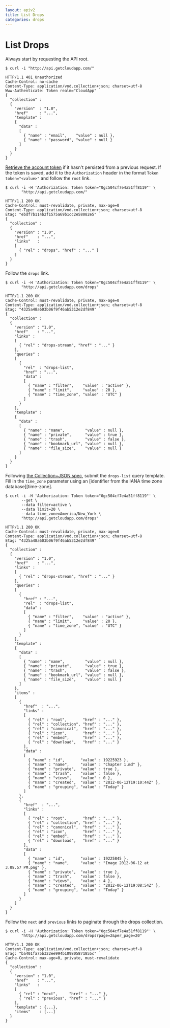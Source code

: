 ```yaml
---
layout: apiv2
title: List Drops
categories: drops
---
```


# List Drops

Always start by requesting the API root.

    $ curl -i "http://api.getcloudapp.com/"

    HTTP/1.1 401 Unauthorized
    Cache-Control: no-cache
    Content-Type: application/vnd.collection+json; charset=utf-8
    Www-Authenticate: Token realm="CloudApp"
    {
      "collection" :
      {
        "version"  : "1.0",
        "href"     : "...",
        "template" :
        {
          "data" :
          [
            { "name" : "email",    "value" : null },
            { "name" : "password", "value" : null }
          ]
        }
      }
    }

[Retrieve the account token](/token) if it hasn't persisted from a previous
request. If the token is saved, add it to the `Authorization` header in the
format `Token token="<value>"` and follow the `root` link.

    $ curl -i -H 'Authorization: Token token="0gc504cf7e4a51ff8119"' \
           "http://api.getcloudapp.com/"

    HTTP/1.1 200 OK
    Cache-Control: must-revalidate, private, max-age=0
    Content-Type: application/vnd.collection+json; charset=utf-8
    Etag: "ebdf7b114b2f1575a69b1cc2e58082e5"
    {
      "collection" :
      {
        "version" : "1.0",
        "href"    : "...",
        "links"   :
        [
          { "rel" : "drops", "href" : "..." }
        ]
      }
    }

Follow the `drops` link.

    $ curl -i -H 'Authorization: Token token="0gc504cf7e4a51ff8119"' \
           "http://api.getcloudapp.com/drops"

    HTTP/1.1 200 OK
    Cache-Control: must-revalidate, private, max-age=0
    Content-Type: application/vnd.collection+json; charset=utf-8
    Etag: "4325a48a603b06f9f46ab5312e2df849"
    {
      "collection" :
      {
        "version" : "1.0",
        "href"    : "...",
        "links" :
        [
          { "rel" : "drops-stream", "href" : "..." }
        ],
        "queries" :
        [
          {
            "rel"  : "drops-list",
            "href" : "...",
            "data" :
            [
              { "name" : "filter",    "value" : "active" },
              { "name" : "limit",     "value" : 20 },
              { "name" : "time_zone", "value" : "UTC" }
            ]
          }
        ],
        "template" :
        {
          "data" :
          [
            { "name" : "name",         "value" : null },
            { "name" : "private",      "value" : true },
            { "name" : "trash",        "value" : false },
            { "name" : "bookmark_url", "value" : null },
            { "name" : "file_size",    "value" : null }
          ]
        }
      }
    }

Following [the Collection+JSON spec][queries], submit the `drops-list` query
template. Fill in the `time_zone` parameter using an
[identifier from the IANA time zone database][time-zone].

[queries]:   http://amundsen.com/media-types/collection/format/#query-templates
[time-zime]: http://en.wikipedia.org/wiki/IANA_time_zone_database

    $ curl -i -H 'Authorization: Token token="0gc504cf7e4a51ff8119"' \
           --get \
           --data filter=active \
           --data limit=20 \
           --data time_zone=America/New_York \
           "http://api.getcloudapp.com/drops"

    HTTP/1.1 200 OK
    Cache-Control: must-revalidate, private, max-age=0
    Content-Type: application/vnd.collection+json; charset=utf-8
    Etag: "4325a48a603b06f9f46ab5312e2df849"
    {
      "collection" :
      {
        "version" : "1.0",
        "href"    : "...",
        "links" :
        [
          { "rel" : "drops-stream", "href" : "..." }
        ],
        "queries" :
        [
          {
            "href" : "...",
            "rel"  : "drops-list",
            "data" :
            [
              { "name" : "filter",    "value" : "active" },
              { "name" : "limit",     "value" : 20 },
              { "name" : "time_zone", "value" : "UTC" }
            ]
          }
        ],
        "template" :
        {
          "data" :
          [
            { "name" : "name",         "value" : null },
            { "name" : "private",      "value" : true },
            { "name" : "trash",        "value" : false },
            { "name" : "bookmark_url", "value" : null },
            { "name" : "file_size",    "value" : null }
          ]
        },
        "items" :
        [
          {
            "href"  : "...",
            "links" :
            [
              { "rel" : "root",       "href" : "..." },
              { "rel" : "collection", "href" : "..." },
              { "rel" : "canonical",  "href" : "..." },
              { "rel" : "icon",       "href" : "..." },
              { "rel" : "embed",      "href" : "..." },
              { "rel" : "download",   "href" : "..." }
            ],
            "data" :
            [
              { "name" : "id",       "value" : 19225923 },
              { "name" : "name",     "value" : "Chapter 1.md" },
              { "name" : "private",  "value" : true },
              { "name" : "trash",    "value" : false },
              { "name" : "views",    "value" : 0 },
              { "name" : "created",  "value" : "2012-06-12T19:10:44Z" },
              { "name" : "grouping", "value" : "Today" }
            ]
          },
          {
            "href"  : "...",
            "links" :
            [
              { "rel" : "root",       "href" : "..." },
              { "rel" : "collection", "href" : "..." },
              { "rel" : "canonical",  "href" : "..." },
              { "rel" : "icon",       "href" : "..." },
              { "rel" : "embed",      "href" : "..." },
              { "rel" : "download",   "href" : "..." }
            ],
            "data" :
            [
              { "name" : "id",       "value" : 19225845 },
              { "name" : "name",     "value" : "Image 2012-06-12 at 3.08.57 PM.png" },
              { "name" : "private",  "value" : true },
              { "name" : "trash",    "value" : false },
              { "name" : "views",    "value" : 4 },
              { "name" : "created",  "value" : "2012-06-12T19:08:54Z" },
              { "name" : "grouping", "value" : "Today" }
            ]
          }
        ]
      }
    }

Follow the `next` and `previous` links to paginate through the drops collection.

    $ curl -i -H 'Authorization: Token token="0gc504cf7e4a51ff8119"' \
           "http://api.getcloudapp.com/drops?page=2&per_page=20"

    HTTP/1.1 200 OK
    Content-Type: application/vnd.collection+json; charset=utf-8
    ETag: "ba401fa75b322ee994b109805871855c"
    Cache-Control: max-age=0, private, must-revalidate
    {
      "collection" :
      {
        "version" : "1.0",
        "href"    : "...",
        "links"   :
        [
          { "rel" : "next",     "href" : "..." },
          { "rel" : "previous", "href" : "..." }
        ],
        "template" : {...},
        "items"    : [...]
      }
    }
